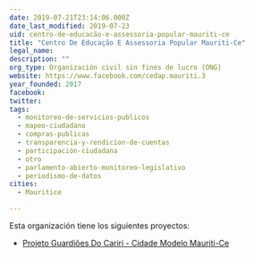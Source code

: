 ```yaml
---
date: 2019-07-21T23:14:06.000Z
date_last_modified: 2019-07-23
uid: centro-de-educacão-e-assessoria-popular-mauriti-ce
title: "Centro De Educação E Assessoria Popular Mauriti-Ce"
legal_name: 
description: ""
org_type: Organización civil sin fines de lucro (ONG)
website: https://www.facebook.com/cedap.mauriti.3
year_founded: 2017
facebook: 
twitter: 
tags:
  - monitoreo-de-servicios-publicos
  - mapeo-ciudadano
  - compras-publicas
  - transparencia-y-rendicion-de-cuentas
  - participación-ciudadana
  - otro
  - parlamento-abierto-monitoreo-legislativo
  - periodismo-de-datos
cities: 
  - Mauritice

---
```


Esta organización tiene los siguientes proyectos:

- [Projeto Guardiões Do Cariri - Cidade Modelo Mauriti-Ce](/i/projeto-guardiões-do-cariri-cidade-modelo-mauriti-ce.html)
